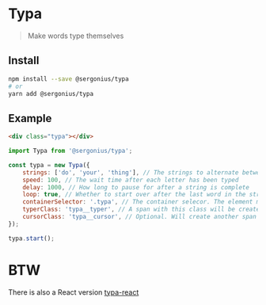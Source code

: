 # Typa

> Make words type themselves

## Install

```bash
npm install --save @sergonius/typa
# or
yarn add @sergonius/typa
```

## Example

```html
<div class="typa"></div>
```



```javascript
import Typa from '@sergonius/typa';

const typa = new Typa({
	strings: ['do', 'your', 'thing'], // The strings to alternate between
	speed: 100, // The wait time after each letter has been typed
	delay: 1000, // How long to pause for after a string is complete
	loop: true, // Whether to start over after the last word in the string array
	containerSelector: '.typa', // The container selecor. The element must exist beforehand.
	typerClass: 'typa__typer', // A span with this class will be created in the container and will contain the content
	cursorClass: 'typa__cursor', // Optional. Will create another span for the blinking cursor, if you wish
});

typa.start();
```

# BTW

There is also a React version [typa-react](https://github.com/sergonius/typa-react)
